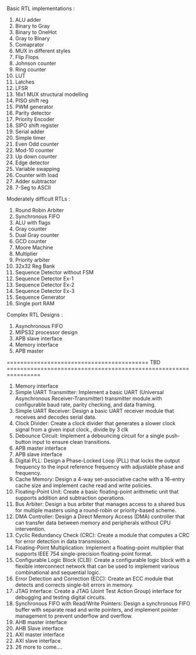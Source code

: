 Basic RTL implementations :

1. ALU adder
2. Binary to Gray
3. Binary to OneHot
4. Gray to Binary
5. Comaprator
6. MUX in different styles
7. Flip Flops
8. Johnson counter
9. Ring counter
10. LUT
11. Latches
12. LFSR
13. 16x1 MUX structural modelling
14. PISO shift reg
15. PWM generator
16. Parity detector
17. Priority Encoder
18. SIPO shift register
19. Serial adder
20. Simple timer
21. Even Odd counter
22. Mod-10 counter
23. Up down counter
24. Edge detector
25. Variable swapping
26. Counter with load
27. Adder subtractor
28. 7-Seg to ASCII

Moderately difficult RTLs :

1. Round Robin Arbiter
2. Synchronous FIFO
3. ALU with flags
5. Gray counter
6. Dual Gray counter
7. GCD counter
8. Moore Machine
9. Multiplier
10. Priority arbiter
11. 32x32 Reg Bank
12. Sequence Detector without FSM
13. Sequence Detector Ex-1
14. Sequence Detector Ex-2
15. Sequence Detector Ex-3
16. Sequence Generator
17. Single port RAM

Complex RTL Designs :

1. Asynchronous FIFO
2. MIPS32 processor design
3. APB slave interface
4. Memory interface
5. APB master

========================================== TBD ================================================================

1. Memory interface
2. Simple UART Transmitter: Implement a basic UART (Universal Asynchronous Receiver-Transmitter) transmitter module.with configurable baud rate, parity checking, and data framing.
8. Simple UART Receiver: Design a basic UART receiver module that receives and decodes serial data.
9. Clock Divider: Create a clock divider that generates a slower clock signal from a given input clock., divide by 3 clk
10. Debounce Circuit: Implement a debouncing circuit for a single push-button input to ensure clean transitions.
11. APB master interface
12. APB slave interface
13. Digital PLL: Design a Phase-Locked Loop (PLL) that locks the output frequency to the input reference frequency with adjustable phase and frequency.
14. Cache Memory: Design a 4-way set-associative cache with a 16-entry cache size and implement cache read and write policies.
15. Floating-Point Unit: Create a basic floating-point arithmetic unit that supports addition and subtraction operations.
16. Bus Arbiter: Design a bus arbiter that manages access to a shared bus for multiple masters using a round-robin or priority-based scheme.
17. DMA Controller: Design a Direct Memory Access (DMA) controller that can transfer data between memory and peripherals without CPU intervention.
18. Cyclic Redundancy Check (CRC): Create a module that computes a CRC for error detection in data transmission.
19. Floating-Point Multiplication: Implement a floating-point multiplier that supports IEEE 754 single-precision floating-point format.
20. Configurable Logic Block (CLB): Create a configurable logic block with a flexible interconnect network that can be used to implement various combinational and sequential logic.
21. Error Detection and Correction (ECC): Create an ECC module that detects and corrects single-bit errors in memory.
22. JTAG Interface: Create a JTAG (Joint Test Action Group) interface for debugging and testing digital circuits.
23. Synchronous FIFO with Read/Write Pointers: Design a synchronous FIFO buffer with separate read and write pointers, and implement pointer management to prevent underflow and overflow.
24. AHB master interface
25. AHB Slave interface
26. AXI master interface
27. AXI slave interface
28. 26 more to come....



